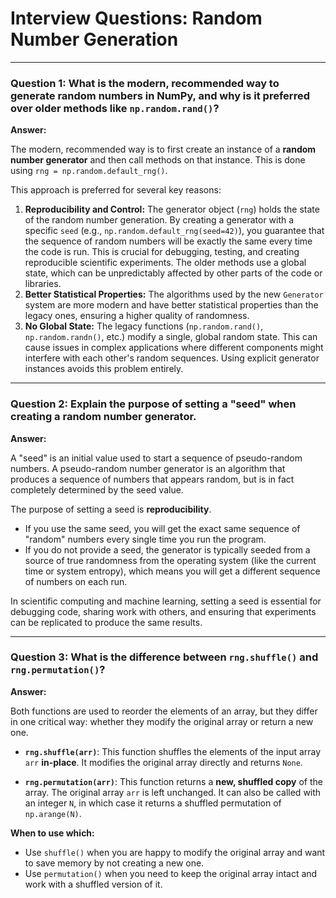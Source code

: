 # Interview Questions: Random Number Generation

---

### Question 1: What is the modern, recommended way to generate random numbers in NumPy, and why is it preferred over older methods like `np.random.rand()`?

**Answer:**

The modern, recommended way is to first create an instance of a **random number generator** and then call methods on that instance. This is done using `rng = np.random.default_rng()`.

This approach is preferred for several key reasons:

1.  **Reproducibility and Control:** The generator object (`rng`) holds the state of the random number generation. By creating a generator with a specific `seed` (e.g., `np.random.default_rng(seed=42)`), you guarantee that the sequence of random numbers will be exactly the same every time the code is run. This is crucial for debugging, testing, and creating reproducible scientific experiments. The older methods use a global state, which can be unpredictably affected by other parts of the code or libraries.
2.  **Better Statistical Properties:** The algorithms used by the new `Generator` system are more modern and have better statistical properties than the legacy ones, ensuring a higher quality of randomness.
3.  **No Global State:** The legacy functions (`np.random.rand()`, `np.random.randn()`, etc.) modify a single, global random state. This can cause issues in complex applications where different components might interfere with each other's random sequences. Using explicit generator instances avoids this problem entirely.

---

### Question 2: Explain the purpose of setting a "seed" when creating a random number generator.

**Answer:**

A "seed" is an initial value used to start a sequence of pseudo-random numbers. A pseudo-random number generator is an algorithm that produces a sequence of numbers that appears random, but is in fact completely determined by the seed value.

The purpose of setting a seed is **reproducibility**.

-   If you use the same seed, you will get the exact same sequence of "random" numbers every single time you run the program.
-   If you do not provide a seed, the generator is typically seeded from a source of true randomness from the operating system (like the current time or system entropy), which means you will get a different sequence of numbers on each run.

In scientific computing and machine learning, setting a seed is essential for debugging code, sharing work with others, and ensuring that experiments can be replicated to produce the same results.

---

### Question 3: What is the difference between `rng.shuffle()` and `rng.permutation()`?

**Answer:**

Both functions are used to reorder the elements of an array, but they differ in one critical way: whether they modify the original array or return a new one.

-   **`rng.shuffle(arr)`**: This function shuffles the elements of the input array `arr` **in-place**. It modifies the original array directly and returns `None`.

-   **`rng.permutation(arr)`**: This function returns a **new, shuffled copy** of the array. The original array `arr` is left unchanged. It can also be called with an integer `N`, in which case it returns a shuffled permutation of `np.arange(N)`.

**When to use which:**
-   Use `shuffle()` when you are happy to modify the original array and want to save memory by not creating a new one.
-   Use `permutation()` when you need to keep the original array intact and work with a shuffled version of it.
